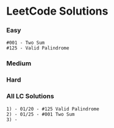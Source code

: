 # LeetCode Solutions

### Easy

    #001 - Two Sum
    #125 - Valid Palindrome

### Medium


### Hard


### All LC Solutions

    1) - 01/20 - #125 Valid Palindrome
    2) - 01/25 - #001 Two Sum
    3) - 